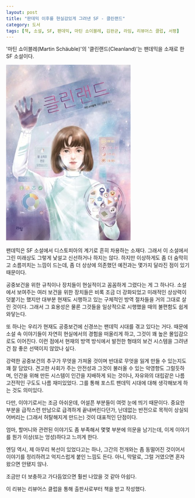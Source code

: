 ```yaml
---
layout: post
title: "판데믹 이후를 현실감있게 그려낸 SF - 클린랜드"
category: 도서
tags: [책, 소설, SF, 팬데믹, 마틴 쇼이블레, 김완균, 라임, 리뷰어스 클럽, 서평]
---
```


'마틴 쇼이블레(Martin Schäuble)'의
'클린랜드(Cleanland)'는
팬데믹을 소재로 한 SF 소설이다.

![표지](/images/cleanland-book-h480.jpg)

팬데믹은 SF 소설에서 디스토피아의 계기로 흔히 차용하는 소재다.
그래서 이 소설에서 그린 미래상도 그렇게 낯설고 신선하거나 하지는 않다.
하지만 이상하게도 좀 더 숨막히고 소름끼치는 느낌이 드는데,
좀 더 상상에 의존했던 예전과는 몇가지 달라진 점이 있기 때문이다.

공중보건을 위한 규칙이나 장치들이 현실적이고 꼼꼼하게 그렸다는 게 그 하나다.
소설에서 보여주는 여러 보건을 위한 장치들은
비록 조금 더 강화되었고 미래적인 상상력이 덧붙기는 했지만
대부분 현재도 시행하고 있는 구체적인 방역 절차들을 거의 그대로 살린 것이다.
그래서 그 효용성은 물론 그것들을 일상적으로 시행했을 때의 불편함도 쉽게 와닿는다.

또 하나는 우리가 현재도 공중보건에 신경쓰는 팬데믹 시대를 겪고 있다는 거다.
때문에 소설 속 이야기들이 자연히 현실에서의 경험을 떠올리게 하고,
그것이 꽤 높은 몰입감으로도 이어진다.
이런 점에서 현재의 방역 방식에서 발전한 형태의 보건 시스템을 그려낸 건 참 좋은 선택이지 않았나 싶다.

강력한 공중보건의 추구가 무엇을 가져올 것이며
반대로 무엇을 잃게 만들 수 있는지도 꽤 잘 담았다.
견고한 사회가 주는 안전성과 그것이 불러올 수 있는 악영향도 그럴듯하며,
인간을 위해 만든 시스템이 인간을 지배하게 되는 것이나,
자유와의 대립같은 나름 고전적인 구도도 나름 재미있었다.
그를 통해 포스트 팬데믹 시대에 대해 생각해보게 하는 것도 의미있다.

다만, 이야기로서는 조금 아쉬운데,
어설픈 부분들이 여럿 눈에 띄기 때문이다.
중요한 부분을 급작스런 만남으로 급격하게 끝내버린다던가,
난데없는 반전으로 목적이 상실되어버리는 (그래서 허탈해지게 만드는) 것이 대표적인 단점이다.

엄마, 할머니와 관련된 이야기도 좀 부족해서 몇몇 부분에 의문을 남기는데,
이게 이야기를 뭔가 이상(또는 엉성)하다고 느끼게 한다.

엔딩 역시, 제 아무리 복선이 있었다고는 하나, 그간의 전개와는 좀 동떨어진 것이어서
이야기를 정리하려고 억지스럽게 붙인 느낌도 든다.
아니, 막말로, 그럴 거였으면 혼자 왔으면 안됐지 않나.

조금만 더 보충하고 가다듬었으면 훨씬 나았을 것 같아 아쉽다.



<div class="im im-info">
이 리뷰는 리뷰어스 클럽을 통해 출판사로부터 책을 받고 작성했다.
</div>
